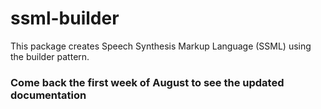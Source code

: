 # ssml-builder

This package creates Speech Synthesis Markup Language (SSML) using the builder pattern.

### Come back the first week of August to see the updated documentation 
